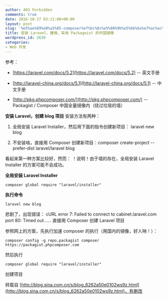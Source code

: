 ```yaml
---
author: 403 Forbidden
comments: true
date: 2016-10-27 03:11:00+00:00
layout: post
slug: '%e5%ae%89%e8%a3%85-composer%ef%bc%8c%e5%88%9b%e5%bb%ba%e7%ac%ac%e4%b8%80%e4%b8%aa-laravel-%e9%a1%b9%e7%9b%ae%ef%bc%8c%e6%92%9e%e5%a2%99%ef%bc%8c%e9%87%87%e7%94%a8-packageist-%e7%9a%84%e4%b8%ad'
title: 安装 Laravel，撞墙，采用 Packageist 的中国镜像
wordpress_id: 2639
categories:
- Web 开发
---
```

参考：




    
  * [https://laravel.com/docs/5.2](https://laravel.com/docs/5.2) -- 英文手册

    
  * [http://laravel-china.org/docs/5.1](http://laravel-china.org/docs/5.1) -- 中文手册

    
  * [http://pkg.phpcomposer.com/](http://pkg.phpcomposer.com/) -- Packagist / Composer 中国全量镜像内（绕过垃圾的墙）



**安装 Laravel，创建 blog 项目**
安装方法有两种：




    
  1. 全局安装 Laravel Installer，然后用下面的指令创建新项目： laravel new blog

    
  2. 不安装啥，直接用 Composer 创建新项目：composer create-project --prefer-dist laravel/laravel blog



看起来第一种方案比较好，然而：
！说明！由于墙的存在，全局安装 Laravel Installer 的方案可能不会成功。

**全局安装 Laravel Installer**
```shell
composer global require "laravel/installer"
```


**执行命令**
```shell
laravel new blog
```


悲剧了，出现错误：
cURL error 7: Failed to connect to cabinet.laravel.com port 80: Timed out……
直接用 Composer 创建 Laravel 项目

参照网上的方案，先执行加速 composer 的执行（用国内的镜像，好人呐！）：
```shell
composer config -g repo.packagist composer https://packagist.phpcomposer.com
```

然后执行
```shell
composer global require "laravel/installer"
```

创建项目

转载自 [http://blog.sina.com.cn/s/blog_6262a50e0102ws9z.html](http://blog.sina.com.cn/s/blog_6262a50e0102ws9z.html)，有删改
